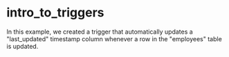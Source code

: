 # intro_to_triggers
In this example, we created a trigger that automatically updates a "last_updated" timestamp column whenever a row in the "employees" table is updated.
